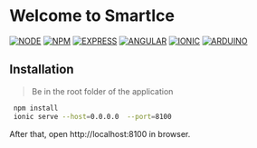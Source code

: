 # Welcome to SmartIce

[![NODE](https://img.shields.io/badge/NodeJS-12-brightgreen?style=flat-square)](https://nodejs.org/dist/latest-v12.x/docs/api/)
[![NPM](https://img.shields.io/badge/NPM-6-critical?styles=flat-square)](https://docs.npmjs.com/)
[![EXPRESS](https://img.shields.io/badge/express-4.17-lightgrey?style=flat-square)](https://expressjs.com/en/starter/installing.html)
[![ANGULAR](https://img.shields.io/badge/Angular-8-red?style=flat-square)](https://angular.io/docs)
[![IONIC](https://img.shields.io/badge/Ionic-5-blue?style=flat-square)](https://ionicframework.com/docs/components)
[![ARDUINO](https://img.shields.io/badge/Arduino-1.8-green?styles=flat-square)](https://www.arduino.cc/reference/en/#functions)

## Installation
> Be in the root folder of the application

```bash
 npm install
 ionic serve --host=0.0.0.0  --port=8100
```

After that, open http://localhost:8100 in browser.